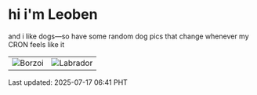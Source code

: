 # hi i'm Leoben

and i like dogs—so have some random dog pics that change whenever my CRON feels like it

|  |  |
|--------|----------|
| ![Borzoi](https://random-dog-vercel.vercel.app/api/random-borzoi?v=1752705660) | ![Labrador](https://random-dog-vercel.vercel.app/api/random-labrador?v=1752705660) |

Last updated: 2025-07-17 06:41 PHT
